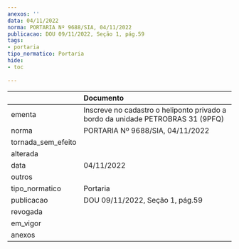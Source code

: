 ```yaml
---
anexos: ''
data: 04/11/2022
norma: PORTARIA Nº 9688/SIA, 04/11/2022
publicacao: DOU 09/11/2022, Seção 1, pág.59
tags:
- portaria
tipo_normatico: Portaria
hide: 
- toc 
 
---
```


|                    | Documento                                                                       |
|:-------------------|:--------------------------------------------------------------------------------|
| ementa             | Inscreve no cadastro o heliponto privado a bordo da unidade PETROBRAS 31 (9PFQ) |
| norma              | PORTARIA Nº 9688/SIA, 04/11/2022                                                |
| tornada_sem_efeito |                                                                                 |
| alterada           |                                                                                 |
| data               | 04/11/2022                                                                      |
| outros             |                                                                                 |
| tipo_normatico     | Portaria                                                                        |
| publicacao         | DOU 09/11/2022, Seção 1, pág.59                                                 |
| revogada           |                                                                                 |
| em_vigor           |                                                                                 |
| anexos             |                                                                                 |